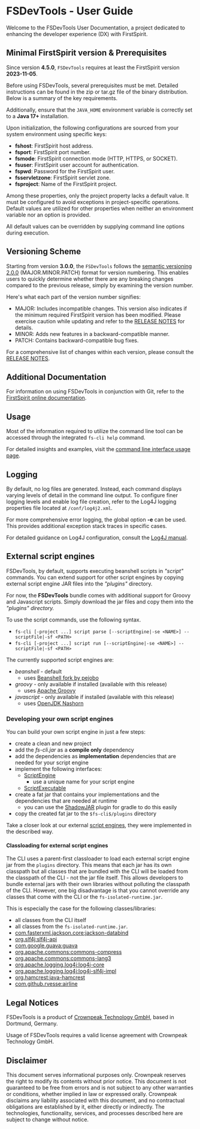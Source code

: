 # FSDevTools - User Guide

Welcome to the FSDevTools User Documentation, a project dedicated to enhancing the developer experience (DX) with
FirstSpirit.

## Minimal FirstSpirit version & Prerequisites

Since version **4.5.0**, `FSDevTools` requires at least the FirstSpirit version **2023-11-05**.

Before using FSDevTools, several prerequisites must be met. Detailed instructions can be found in the zip or tar.gz file
of the binary distribution. Below is a summary of the key requirements.

Additionally, ensure that the `JAVA_HOME` environment variable is correctly set to a **Java 17+** installation.

Upon initialization, the following configurations are sourced from your system environment using specific keys:

- **fshost**: FirstSpirit host address.
- **fsport**: FirstSpirit port number.
- **fsmode**: FirstSpirit connection mode (HTTP, HTTPS, or SOCKET).
- **fsuser**: FirstSpirit user account for authentication.
- **fspwd**: Password for the FirstSpirit user.
- **fsservletzone**: FirstSpirit servlet zone.
- **fsproject**: Name of the FirstSpirit project.

Among these properties, only the project property lacks a default value. It must be configured to avoid exceptions in
project-specific operations. Default values are utilized for other properties when neither an environment variable nor
an option is provided.

All default values can be overridden by supplying command line options during execution.

## Versioning Scheme

Starting from version **3.0.0**, the `FSDevTools` follows
the [semantic versioning 2.0.0](https://semver.org/#semantic-versioning-200) (MAJOR.MINOR.PATCH) format for version
numbering. This enables users to quickly determine whether there are any breaking changes compared to the previous
release, simply by examining the version number.

Here's what each part of the version number signifies:

- MAJOR: Includes incompatible changes. This version also indicates if the minimum required FirstSpirit version has been
  modified. Please exercise caution while updating and refer to the [RELEASE NOTES](RELEASENOTES.md) for details.
- MINOR: Adds new features in a backward-compatible manner.
- PATCH: Contains backward-compatible bug fixes.

For a comprehensive list of changes within each version, please consult the [RELEASE NOTES](RELEASENOTES.md).

## Additional Documentation

For information on using FSDevTools in conjunction with Git, refer to
the [FirstSpirit online documentation](https://docs.e-spirit.com/odfs/edocs/sync/introduction/index.html).

## Usage

Most of the information required to utilize the command line tool can be accessed through the integrated `fs-cli help`
command.

For detailed insights and examples, visit the [command line interface usage page](documentation/CLI_USAGE.md).

## Logging

By default, no log files are generated. Instead, each command displays varying levels of detail in the command line
output. To configure finer logging levels and enable log file creation, refer to the Log4J logging properties file
located at `/conf/log4j2.xml`.

For more comprehensive error logging, the global option **-e** can be used. This provides additional exception stack
traces in specific cases.

For detailed guidance on Log4J configuration, consult the [Log4J manual](https://logging.apache.org/log4j/2.x/manual/).

## External script engines

FSDevTools, by default, supports executing beanshell scripts in *"script"* commands. You can extend support for other
script engines by copying external script engine JAR files into the *"plugins"* directory.

For now, the **FSDevTools** bundle comes with additional support for Groovy and Javascript scripts. Simply download the
jar files and copy them into the *"plugins" directory.*

To use the script commands, use the following syntax.

- `fs-cli [-project ...] script parse [--scriptEngine|-se <NAME>] --scriptFile|-sf <PATH>`
- `fs-cli [-project ...] script run [--scriptEngine|-se <NAME>] --scriptFile|-sf <PATH>`

The currently supported script engines are:

- *beanshell* - default
    - uses [Beanshell fork by pejobo](https://github.com/pejobo/beanshell2)
- *groovy* - only available if installed (available with this release)
    - uses [Apache Groovy](https://github.com/apache/groovy)
- *javascript* - only available if installed (available with this release)
    - uses [OpenJDK Nashorn](https://github.com/openjdk/nashorn)

### Developing your own script engines

You can build your own script engine in just a few steps:

- create a clean and new project
- add the *fs-cli.jar* as a **compile only** dependency
- add the dependencies as **implementation** dependencies that are needed for your script engine
- implement the following interfaces:
    - [ScriptEngine](fsdevtools-cli-api/src/main/java/com/espirit/moddev/cli/api/script/ScriptEngine.java)
        - use a unique name for your script engine
    - [ScriptExecutable](fsdevtools-cli-api/src/main/java/com/espirit/moddev/cli/api/script/ScriptExecutable.java)
- create a fat jar that contains your implementations and the dependencies that are needed at runtime
    - you can use the [ShadowJAR](https://github.com/johnrengelman/shadow) plugin for gradle to do this easily
- copy the created fat jar to the `$fs-cli$/plugins` directory

Take a closer look at our external [script engines](fsdevtools-scriptengines), they were implemented in the described
way.

#### Classloading for external script engines

The CLI uses a parent-first classloader to load each external script engine jar from the `plugins` directory. This means
that each jar has its own classpath but all classes that are bundled with the CLI will be loaded from the classpath of
the CLI - not the jar file itself. This allows developers to bundle external jars with their own libraries without
polluting the classpath of the CLI. However, one big disadvantage is that you cannot override any classes that come with
the CLI or the `fs-isolated-runtime.jar`.

This is especially the case for the following classes/libraries:

- all classes from the CLI itself
- all classes from the `fs-isolated-runtime.jar`.
- [com.fasterxml.jackson.core:jackson-databind](https://github.com/FasterXML/jackson-databind)
- [org.slf4j:slf4j-api](https://github.com/qos-ch/slf4j)
- [com.google.guava:guava](https://github.com/google/guava)
- [org.apache.commons:commons-compress](https://github.com/apache/commons-compress)
- [org.apache.commons:commons-lang3](https://github.com/apache/commons-lang)
- [org.apache.logging.log4j:log4j-core](https://github.com/apache/logging-log4j2)
- [org.apache.logging.log4j:log4j-slf4j-impl](https://github.com/apache/logging-log4j2)
- [org.hamcrest:java-hamcrest](https://github.com/hamcrest/JavaHamcrest)
- [com.github.rvesse:airline](https://github.com/rvesse/airline)

## Legal Notices

FSDevTools is a product of [Crownpeak Technology GmbH](https://www.e-spirit.com), based in Dortmund, Germany.

Usage of FSDevTools requires a valid license agreement with Crownpeak Technology GmbH.

## Disclaimer

This document serves informational purposes only. Crownpeak reserves the right to modify its contents without prior
notice. This document is not guaranteed to be free from errors and is not subject to any other warranties or conditions,
whether implied in law or expressed orally. Crownpeak disclaims any liability associated with this document, and no
contractual obligations are established by it, either directly or indirectly. The technologies, functionality, services,
and processes described here are subject to change without notice.
